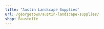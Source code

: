 ```yaml
---
title: "Austin Landscape Supplies"
url: /georgetown/austin-landscape-supplies/
shop: Baustoffe
---
```

